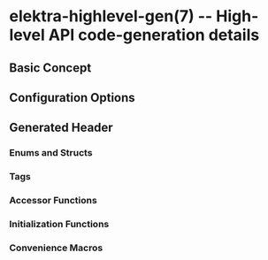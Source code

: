 # elektra-highlevel-gen(7) -- High-level API code-generation details

[//]: # "TODO [kodebach]"

## Basic Concept

[//]: # "TODO [kodebach]"

## Configuration Options

[//]: # "TODO [kodebach]"

## Generated Header

[//]: # "TODO [kodebach]"

### Enums and Structs

[//]: # "TODO [kodebach]"

### Tags

[//]: # "TODO [kodebach]"

### Accessor Functions

[//]: # "TODO [kodebach]"

### Initialization Functions

[//]: # "TODO [kodebach]"

### Convenience Macros

[//]: # "TODO [kodebach]"

